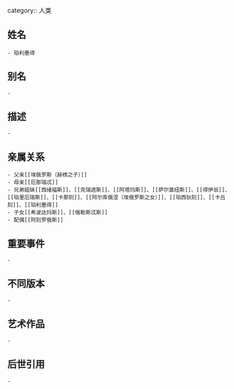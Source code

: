 category:: 人类
## 姓名
	- 珀利墨得
## 别名
	-
## 描述
	-
## 亲属关系
	- 父亲[[埃俄罗斯（赫楞之子）]]
	- 母亲[[厄那瑞忒]]
	- 兄弟姐妹[[西绪福斯]]、[[克瑞透斯]]、[[阿塔玛斯]]、[[萨尔莫纽斯]]、[[得伊翁]]、[[珀里厄瑞斯]]、[[卡那刻]]、[[阿尔库俄涅（埃俄罗斯之女）]]、[[珀西狄刻]]、[[卡吕刻]]、[[珀利墨得]]
	- 子女[[希波达玛斯]]、[[俄勒斯忒斯]]
	- 配偶[[阿刻罗俄斯]]
## 重要事件
	-
## 不同版本
	-
## 艺术作品
	-
## 后世引用
	-
